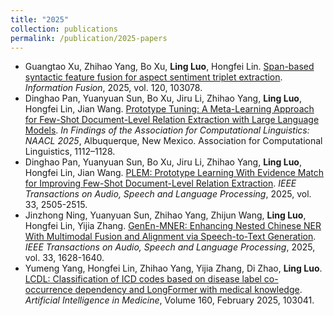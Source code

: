 ```yaml
---
title: "2025"
collection: publications
permalink: /publication/2025-papers
---
```


- Guangtao Xu, Zhihao Yang, Bo Xu, **Ling Luo**, Hongfei Lin. [Span-based syntactic feature fusion for aspect sentiment triplet extraction](https://doi.org/10.1016/j.inffus.2025.103078). *Information Fusion*, 2025, vol. 120, 103078.
- Dinghao Pan, Yuanyuan Sun, Bo Xu, Jiru Li, Zhihao Yang, **Ling Luo**, Hongfei Lin, Jian Wang. [Prototype Tuning: A Meta-Learning Approach for Few-Shot Document-Level Relation Extraction with Large Language Models](https://doi.org/10.18653/v1/2025.findings-naacl.62). *In Findings of the Association for Computational Linguistics: NAACL 2025*, Albuquerque, New Mexico. Association for Computational Linguistics, 1112–1128.
- Dinghao Pan, Yuanyuan Sun, Bo Xu, Jiru Li, Zhihao Yang, **Ling Luo**, Hongfei Lin, Jian Wang. [PLEM: Prototype Learning With Evidence Match for Improving Few-Shot Document-Level Relation Extraction](https://doi.org/10.1109/TASLPRO.2025.3578781). *IEEE Transactions on Audio, Speech and Language Processing*, 2025, vol. 33, 2505-2515.
- Jinzhong Ning, Yuanyuan Sun, Zhihao Yang, Zhijun Wang, **Ling Luo**, Hongfei Lin, Yijia Zhang. [GenEn-MNER: Enhancing Nested Chinese NER With Multimodal Fusion and Alignment via Speech-to-Text Generation](https://doi.org/10.1109/TASLPRO.2025.3555106). *IEEE Transactions on Audio, Speech and Language Processing*, 2025, vol. 33, 1628-1640.
- Yumeng Yang, Hongfei Lin, Zhihao Yang, Yijia Zhang, Di Zhao, **Ling Luo**. [LCDL: Classification of ICD codes based on disease label co-occurrence dependency and LongFormer with medical knowledge](https://doi.org/10.1016/j.artmed.2024.103041). *Artificial Intelligence in Medicine*, Volume 160, February 2025, 103041.


